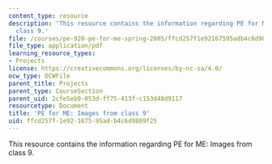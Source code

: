 ```yaml
---
content_type: resource
description: 'This resource contains the information regarding PE for ME: Images from
  class 9.'
file: /courses/pe-920-pe-for-me-spring-2005/ffcd257f1e92167595adb4c6d9889f25_MITPE_920S05_9.pdf
file_type: application/pdf
learning_resource_types:
- Projects
license: https://creativecommons.org/licenses/by-nc-sa/4.0/
ocw_type: OCWFile
parent_title: Projects
parent_type: CourseSection
parent_uid: 2cfe5eb9-053d-ff75-413f-c153d48d9117
resourcetype: Document
title: 'PE for ME: Images from class 9'
uid: ffcd257f-1e92-1675-95ad-b4c6d9889f25
---
```

This resource contains the information regarding PE for ME: Images from class 9.